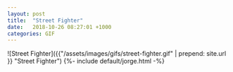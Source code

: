 ```yaml
---
layout: post
title:  "Street Fighter"
date:   2018-10-26 08:27:01 +1000
categories: GIF
---
```


![Street Fighter]({{"/assets/images/gifs/street-fighter.gif" | prepend: site.url }} "Street Fighter")
{%- include default/jorge.html -%}